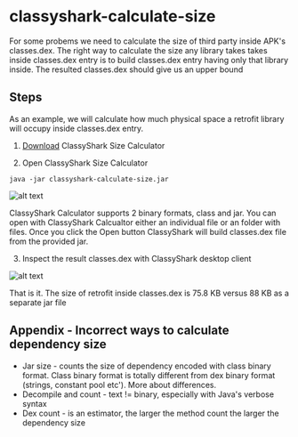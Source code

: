 # classyshark-calculate-size

For some probems we need to calculate the size of third party inside APK's classes.dex. The right way to calculate the size any library takes takes inside classes.dex entry is to build classes.dex entry 
having only that library inside. The resulted classes.dex should give us an upper bound

## Steps
As an example, we will calculate how much physical space a retrofit library will occupy inside classes.dex entry. 

1. [Download](https://github.com/borisf/classyshark-calculate-size) ClassyShark Size Calculator

2. Open ClassyShark Size Calculator

`java -jar classyshark-calculate-size.jar`

![alt text](https://github.com/borisf/classyshark-calculate-size/blob/master/img/SelectJar.png)

ClassyShark Calculator supports 2 binary formats, class and jar. You can open with ClassyShark Calcualtor either an individual file or an folder with files.
Once you click the Open button ClassyShark will build classes.dex file from the provided jar.

3. Inspect the result classes.dex with ClassyShark desktop client

![alt text](https://github.com/borisf/classyshark-calculate-size/blob/master/img/ClassyShark.png)

That is it. The size of retrofit inside classes.dex is 75.8 KB versus 88 KB as a separate jar file

## Appendix - Incorrect ways to calculate dependency size
* Jar size - counts the size of dependency encoded with class binary format. Class binary format is totally different from dex binary format (strings, constant pool etc'). More about differences.
* Decompile and count - text != binary, especially with Java's verbose syntax
* Dex count - is an estimator, the larger the method count the larger the dependency size
